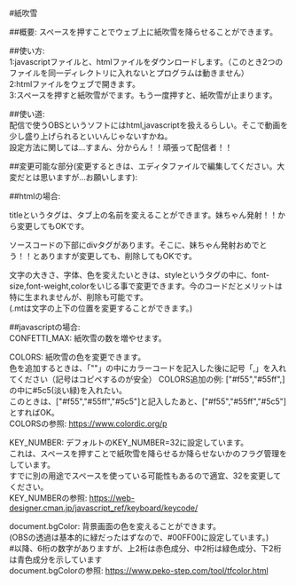 #紙吹雪

##概要:
スペースを押すことでウェブ上に紙吹雪を降らせることができます。

##使い方:  
1:javascriptファイルと、htmlファイルをダウンロードします。（このとき2つのファイルを同一ディレクトリに入れないとプログラムは動きません）  
2:htmlファイルをウェブで開きます。  
3:スペースを押すと紙吹雪がでます。もう一度押すと、紙吹雪が止まります。  
  
##使い道:  
配信で使うOBSというソフトにはhtml,javascriptを扱えるらしい。そこで動画を少し盛り上げられるといいんじゃないすかね。  
設定方法に関しては...すまん、分からん！！頑張って配信者！！  
  
##変更可能な部分(変更するときは、エディタファイルで編集してください。大変だとは思いますが...お願いします):  
  
##htmlの場合:  
    
titleというタグは、タブ上の名前を変えることができます。妹ちゃん発射！！から変更してもOKです。  
    
ソースコードの下部にdivタグがあります。そこに、妹ちゃん発射おめでとう！！とありますが変更しても、削除してもOKです。  
    
文字の大きさ、字体、色を変えたいときは、styleというタグの中に、font-size,font-weight,colorをいじる事で変更できます。今のコードだとメリットは特に生まれませんが、削除も可能です。  
  (.mtは文字の上下の位置を変更することができます。)  
  
##javascriptの場合:  
CONFETTI_MAX:          紙吹雪の数を増やせます。  
  
COLORS:                紙吹雪の色を変更できます。  
                       色を追加するときは、「""」の中にカラーコードを記入した後に記号「,」を入れてください（記号はコピペするのが安全）
COLORS追加の例:         ["#f55","#55ff",]の中に#5c5(淡い緑)を入れたい。  
                       このときは、["#f55","#55ff","#5c5"]と記入したあと、["#f55","#55ff","#5c5"]とすればOK。  
COLORSの参照:           https://www.colordic.org/p  
  
KEY_NUMBER:            デフォルトのKEY_NUMBER=32に設定しています。  
                       これは、スペースを押すことで紙吹雪を降らせるか降らせないかのフラグ管理をしています。  
                       すでに別の用途でスペースを使っている可能性もあるので適宜、32を変更してください。  
KEY_NUMBERの参照:       https://web-designer.cman.jp/javascript_ref/keyboard/keycode/  
  
document.bgColor:      背景画面の色を変えることができます。  
                       (OBSの透過は基本的に緑だったはずなので、#00FF00に設定しています。)  
                       #以降、6桁の数字がありますが、上2桁は赤色成分、中2桁は緑色成分、下2桁は青色成分を示しています  
document.bgColorの参照: https://www.peko-step.com/tool/tfcolor.html  
